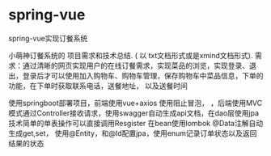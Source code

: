 # spring-vue
spring-vue实现订餐系统

小萌神订餐系统的 项目需求和技术总结.   ( 以 txt文档形式或是xmind文档形式). 
需求：通过清晰的网页实现用户的在线订餐需求，实现菜品的浏览，实现登录、退出，登录后才可以使用加入购物车、购物车管理，保存购物车中菜品信息，下单的功能，在下单时获取联系电话，送餐地址，
以及送餐时间



使用springboot部署项目，前端使用vue+axios 使用阻止冒泡，
，后端使用MVC模式通过Controller接收请求，使用swagger自动生成api文档，在dao层使用jpa技术简单的单表操作可以直接调用Resgister
在bean使用lombok @Data注解自动生成get,set，  使用@Entity，和@Id配置jpa，使用enum记录订单状态以及返回结果的状态
